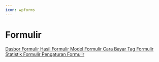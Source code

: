 ```yaml
---
icon: wpforms
---
```


# <i class="fa-regular fa-file-alt"></i> Formulir

<div class="custom-card-container">
    <a href="./dasbor-formulir.md" class="custom-card">
        <i class="fa-regular fa-clipboard-list"></i>
        <span>Dasbor Formulir</span>
    </a>
    <a href="./hasil-formulir.md" class="custom-card">
        <i class="fa-regular fa-check-square"></i>
        <span>Hasil Formulir</span>
    </a>
    <a href="./model-formulir.md" class="custom-card">
        <i class="fa-regular fa-file-signature"></i>
        <span>Model Formulir</span>
    </a>
    <a href="./cara-bayar.md" class="custom-card">
        <i class="fa-regular fa-credit-card"></i>
        <span>Cara Bayar</span>
    </a>
    <a href="./tag-formulir.md" class="custom-card">
        <i class="fa-regular fa-tags"></i>
        <span>Tag Formulir</span>
    </a>
    <a href="./statistik-formulir.md" class="custom-card">
        <i class="fa-regular fa-chart-bar"></i>
        <span>Statistik Formulir</span>
    </a>
    <a href="./pengaturan-formulir.md" class="custom-card">
        <i class="fa-regular fa-cog"></i>
        <span>Pengaturan Formulir</span>
    </a>
</div>